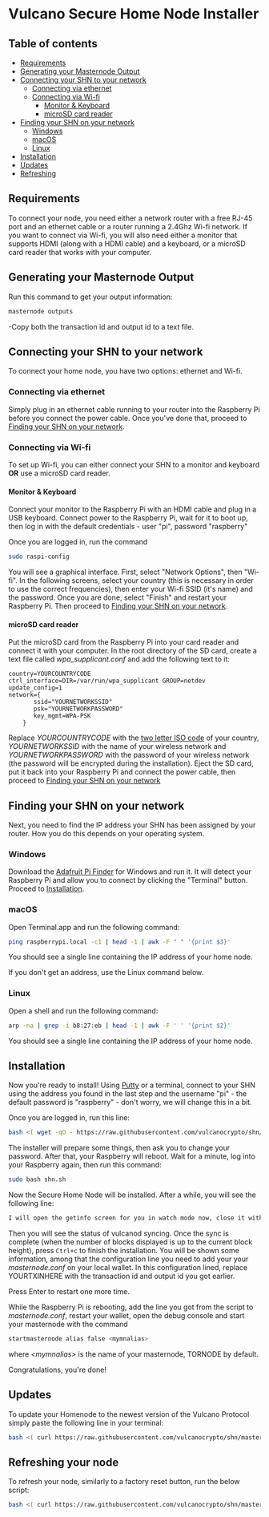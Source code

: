 # Vulcano Secure Home Node Installer

## Table of contents

- [Requirements](#requirements)
- [Generating your Masternode Output](#generating-your-masternode-output)
- [Connecting your SHN to your network](#connecting-your-shn-to-your-network)
  - [Connecting via ethernet](#connecting-via-ethernet)
  - [Connecting via Wi-fi](#connecting-via-wi-fi)
    - [Monitor & Keyboard](#monitor---keyboard)
    - [microSD card reader](#microsd-card-reader)
- [Finding your SHN on your network](#finding-your-shn-on-your-network)
  - [Windows](#windows)
  - [macOS](#macos)
  - [Linux](#linux)
- [Installation](#installation)
- [Updates](#updates)
- [Refreshing](#refreshing-your-node)

## Requirements

To connect your node, you need either a network router with a free RJ-45 port and an ethernet cable or a router running a 2.4Ghz Wi-fi network. If you want to connect via Wi-fi, you will also need either a monitor that supports HDMI (along with a HDMI cable) and a keyboard, or a microSD card reader that works with your computer.

## Generating your Masternode Output

Run this command to get your output information:

```bash
masternode outputs
```

-Copy both the transaction id and output id to a text file.

## Connecting your SHN to your network

To connect your home node, you have two options: ethernet and Wi-fi.

### Connecting via ethernet

Simply plug in an ethernet cable running to your router into the Raspberry Pi before you connect the power cable. Once you've done that, proceed to [Finding your SHN on your network](#finding-your-shn-on-your-network).

### Connecting via Wi-fi

To set up Wi-fi, you can either connect your SHN to a monitor and keyboard **OR** use a microSD card reader.

#### Monitor & Keyboard

Connect your monitor to the Raspberry Pi with an HDMI cable and plug in a USB keyboard. Connect power to the Raspberry Pi, wait for it to boot up, then log in with the default credentials - user "pi", password "raspberry"

Once you are logged in, run the command

```bash
sudo raspi-config
```

You will see a graphical interface. First, select "Network Options", then "Wi-fi". In the following screens, select your country (this is necessary in order to use the correct frequencies), then enter your Wi-fi SSID (it's name) and the password. Once you are done, select "Finish" and restart your Raspberry Pi. Then proceed to [Finding your SHN on your network](#finding-your-shn-on-your-network).

#### microSD card reader

Put the microSD card from the Raspberry Pi into your card reader and connect it with your computer. In the root directory of the SD card, create a text file called _wpa_supplicant.conf_ and add the following text to it:

```text
country=YOURCOUNTRYCODE
ctrl_interface=DIR=/var/run/wpa_supplicant GROUP=netdev update_config=1
network={
       ssid="YOURNETWORKSSID"
       psk="YOURNETWORKPASSWORD"
       key_mgmt=WPA-PSK
    }
```

Replace _YOURCOUNTRYCODE_ with the [two letter ISO code](https://en.wikipedia.org/wiki/ISO_3166-1#Current_codes) of your country, _YOURNETWORKSSID_ with the name of your wireless network and _YOURNETWORKPASSWORD_ with the password of your wireless network (the password will be encrypted during the installation). Eject the SD card, put it back into your Raspberry Pi and connect the power cable, then proceed to [Finding your SHN on your network](#finding-your-shn-on-your-network)

## Finding your SHN on your network

Next, you need to find the IP address your SHN has been assigned by your router. How you do this depends on your operating system.

### Windows

Download the [Adafruit Pi Finder](https://github.com/adafruit/Adafruit-Pi-Finder/releases) for Windows and run it. It will detect your Raspberry Pi and allow you to connect by clicking the "Terminal" button. Proceed to [Installation](#installation).

### macOS

Open Terminal.app and run the following command:

```bash
ping raspberrypi.local -c1 | head -1 | awk -F " " '{print $3}'
```

You should see a single line containing the IP address of your home node.

If you don't get an address, use the Linux command below.

### Linux

Open a shell and run the following command:

```bash
arp -na | grep -i b8:27:eb | head -1 | awk -F ' ' '{print $2}'
```

You should see a single line containing the IP address of your home node.

## Installation

Now you're ready to install! Using [Putty](https://www.putty.org/) or a terminal, connect to your SHN using the address you found in the last step and the username "pi" - the default password is "raspberry" - don't worry, we will change this in a bit.

Once you are logged in, run this line:

```bash
bash <( wget -qO - https://raw.githubusercontent.com/vulcanocrypto/shn/master/prepare.sh )
```

The installer will prepare some things, then ask you to change your password. After that, your Raspberry will reboot.
Wait for a minute, log into your Raspberry again, then run this command:

```bash
sudo bash shn.sh
```

Now the Secure Home Node will be installed. After a while, you will see the following line:

```bash
I will open the getinfo screen for you in watch mode now, close it with CTRL + C once we are fully synced.
```

Then you will see the status of vulcanod syncing. Once the sync is complete (when the number of blocks displayed is up to the current block height), press `Ctrl+c` to finish the installation. You will be shown some information, among that the configuration line you need to add your your _masternode.conf_ on your local wallet. In this configuration lined, replace YOURTXINHERE with the transaction id and output id you got earlier.

Press Enter to restart one more time.

While the Raspberry Pi is rebooting, add the line you got from the script to _masternode.conf_, restart your wallet, open the debug console and start your masternode with the command

```bash
startmasternode alias false <mymnalias>
```

where _<mymnalias\>_ is the name of your masternode, TORNODE by default.

Congratulations, you're done!

## Updates

To update your Homenode to the newest version of the Vulcano Protocol simply paste the following line in your terminal:

```bash
bash <( curl https://raw.githubusercontent.com/vulcanocrypto/shn/master/update.sh )
```

## Refreshing your node

To refresh your node, similarly to a factory reset button, run the below script:

```bash
bash <( curl https://raw.githubusercontent.com/vulcanocrypto/shn/master/refresh.sh )
```
